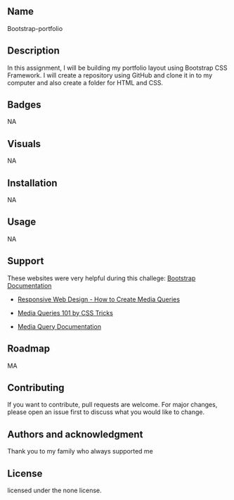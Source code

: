 
## Name
Bootstrap-portfolio

## Description

In this assignment, I will be building my portfolio layout using Bootstrap CSS Framework.  I will create a repository using GitHub and clone it in to my computer and also create a folder for HTML and CSS. 

## Badges

NA

## Visuals

NA

## Installation

NA

## Usage

NA

## Support

These websites were very helpful during this challege: [Bootstrap Documentation](https://getbootstrap.com/docs/4.0/getting-started/introduction/)

- [Responsive Web Design - How to Create Media Queries](https://www.youtube.com/watch?v=5xzaGSYd7jM)

- [Media Queries 101 by CSS Tricks](https://css-tricks.com/css-media-queries/)

- [Media Query Documentation](https://www.w3schools.com/css/css_rwd_mediaqueries.asp)


## Roadmap

MA

## Contributing

If you want to contribute, pull requests are welcome. For major changes, please open an issue first to discuss what you would like to change.

## Authors and acknowledgment

Thank you to my family who always supported me

## License

licensed under the none license.

